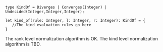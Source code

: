 ```lsts
type KindOf = Diverges | Converges(Integer) | Undecided(Integer,Integer,Integer); 

let kind_of(rule: Integer, l: Integer, r: Integer): KindOf = {
   //The kind evaluation rules go here
}
```

The rank level normalization algorithm is OK.
The kind level normalization algorithm is TBD.
